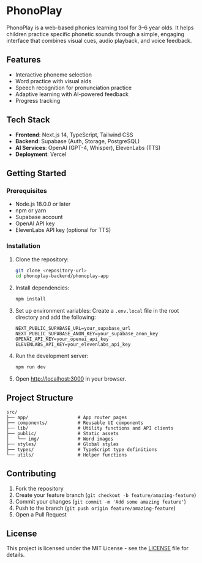 # PhonoPlay

PhonoPlay is a web-based phonics learning tool for 3–6 year olds. It helps children practice specific phonetic sounds through a simple, engaging interface that combines visual cues, audio playback, and voice feedback.

## Features

- Interactive phoneme selection
- Word practice with visual aids
- Speech recognition for pronunciation practice
- Adaptive learning with AI-powered feedback
- Progress tracking

## Tech Stack

- **Frontend**: Next.js 14, TypeScript, Tailwind CSS
- **Backend**: Supabase (Auth, Storage, PostgreSQL)
- **AI Services**: OpenAI (GPT-4, Whisper), ElevenLabs (TTS)
- **Deployment**: Vercel

## Getting Started

### Prerequisites

- Node.js 18.0.0 or later
- npm or yarn
- Supabase account
- OpenAI API key
- ElevenLabs API key (optional for TTS)

### Installation

1. Clone the repository:
   ```bash
   git clone <repository-url>
   cd phonoplay-backend/phonoplay-app
   ```

2. Install dependencies:
   ```bash
   npm install
   ```

3. Set up environment variables:
   Create a `.env.local` file in the root directory and add the following:
   ```
   NEXT_PUBLIC_SUPABASE_URL=your_supabase_url
   NEXT_PUBLIC_SUPABASE_ANON_KEY=your_supabase_anon_key
   OPENAI_API_KEY=your_openai_api_key
   ELEVENLABS_API_KEY=your_elevenlabs_api_key
   ```

4. Run the development server:
   ```bash
   npm run dev
   ```

5. Open [http://localhost:3000](http://localhost:3000) in your browser.

## Project Structure

```
src/
├── app/                  # App router pages
├── components/           # Reusable UI components
├── lib/                  # Utility functions and API clients
├── public/               # Static assets
│   └── img/              # Word images
├── styles/               # Global styles
├── types/                # TypeScript type definitions
└── utils/                # Helper functions
```

## Contributing

1. Fork the repository
2. Create your feature branch (`git checkout -b feature/amazing-feature`)
3. Commit your changes (`git commit -m 'Add some amazing feature'`)
4. Push to the branch (`git push origin feature/amazing-feature`)
5. Open a Pull Request

## License

This project is licensed under the MIT License - see the [LICENSE](LICENSE) file for details.
